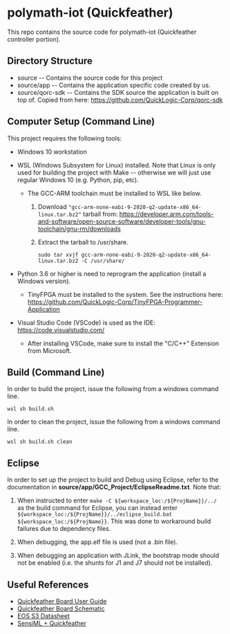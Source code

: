 # polymath-iot (Quickfeather)
This repo contains the source code for polymath-iot (Quickfeather controller portion).

## Directory Structure
- source -- Contains the source code for this project
- source/app -- Contains the application specific code created by us.
- source/qorc-sdk -- Contains the SDK source the application is built on top of. Copied from here: https://github.com/QuickLogic-Corp/qorc-sdk

## Computer Setup (Command Line)
This project requires the following tools:
- Windows 10 workstation
- WSL (Windows Subsystem for Linux) installed. Note that Linux is only used for building the project with Make -- otherwise we will just use regular Windows 10 (e.g. Python, pip, etc).
  - The GCC-ARM toolchain must be installed to WSL like below.
  
    1. Download `"gcc-arm-none-eabi-9-2020-q2-update-x86_64-linux.tar.bz2"` tarball from: https://developer.arm.com/tools-and-software/open-source-software/developer-tools/gnu-toolchain/gnu-rm/downloads

    2. Extract the tarball to /usr/share.

        `sudo tar xvjf gcc-arm-none-eabi-9-2020-q2-update-x86_64-linux.tar.bz2 -C /usr/share/`

- Python 3.6 or higher is need to reprogram the application (install a Windows version). 
    - TinyFPGA must be installed to the system. See the instructions here: https://github.com/QuickLogic-Corp/TinyFPGA-Programmer-Application

- Visual Studio Code (VSCode) is used as the IDE: https://code.visualstudio.com/
  - After installing VSCode, make sure to install the "C/C++" Extension from Microsoft.

## Build (Command Line)

In order to build the project, issue the following from a windows command line.

   `wsl sh build.sh`

In order to clean the project, issue the following from a windows command line.

  `wsl sh build.sh clean`

## Eclipse

In order to set up the project to build and Debug using Eclipse, refer to the documentation in **source/app/GCC_Project/EclipseReadme.txt**. Note that:

1. When instructed to enter `make -C ${workspace_loc:/${ProjName}}/../` as the build command for Eclipse, you can instead enter `${workspace_loc:/${ProjName}}/../eclipse_build.bat ${workspace_loc:/${ProjName}}`. This was done to workaround build failures due to dependency files.

2. When debugging, the app.elf file is used (not a .bin file).

3. When debugging an application with JLink, the bootstrap mode should not be enabled (i.e. the shunts for J1 and J7 should not be installed).

## Useful References

* [Quickfeather Board User Guide](https://github.com/QuickLogic-Corp/quick-feather-dev-board/blob/master/doc/QuickFeather_UserGuide.pdf)
* [Quickfeather Board Schematic](https://github.com/QuickLogic-Corp/quick-feather-dev-board/blob/master/doc/quickfeather-board.pdf)
* [EOS S3 Datasheet](https://www.quicklogic.com/wp-content/uploads/2020/12/QL-EOS-S3-Ultra-Low-Power-multicore-MCU-Datasheet-2020.pdf)
* [SensiML + Quickfeather](https://sensiml.com/documentation/firmware/quicklogic-quickfeather/quicklogic-quickfeather.html)
